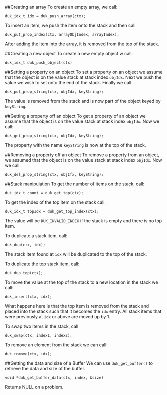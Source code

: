 ##Creating an array
To create an empty array, we call:

```
duk_idx_t idx = duk_push_array(ctx);
```

To insert an item, we push the item onto the stack and then call

```
duk_put_prop_index(ctx, arrayObjIndex, arrayIndex);
```

After adding the item into the array, it is removed from the top of the stack.

##Creating a new object
To create a new empty object w call:

```
duk_idx_t duk_push_object(ctx)
```

##Setting a property on an object
To set a property on an object we assume that the object is on the value stack at 
stack index `objIdx`. Next we push the value we wish to set onto the end of the stack.
Finally we call:

```
duk_put_prop_string(ctx, objIdx, keyString);
```

The value is removed from the stack and is now part of the object keyed by `keyString`.

##Getting a property off an object
To get a property of an object we assume that the object is on the value stack at
stack index `objIdx`.  Now we call:

```
duk_get_prop_string(ctx, objIdx, keyString);
```

The property with the name `keyString` is now at the top of the stack.


##Removing a property off an object
To remove a property from an object, we assumed that the object is on the value stack
at stack index `objIdx`.  Now we call:

```
duk_del_prop_string(ctx, objIfx, keyString);
```

##Stack manipulation
To get the number of items on the stack, call:
```
duk_idx_t count = duk_get_top(ctx);
```

To get the index of the top item on the stack call:
```
duk_idx_t topIdx = duk_get_top_index(ctx);
```
The value will be `DUK_INVALID_INDEX` if the stack is empty and there is no top item.

To duplicate a stack item, call:
```
duk_dup(ctx, idx);
```
The stack item found at `idx` will be duplicated to the top of the stack.

To duplicate the top stack item, call:
```
duk_dup_top(ctx);
```

To move the value at the top of the stack to a new location in the stack we call:
```
duk_insert(ctx, idx);
```
What happens here is that the top item is removed from the stack and placed into the stack such that it becomes the `idx`
entry.  All stack items that were previously at `idx` or above are moved up by 1.

To swap two items in the stack, call
```
duk_swap(ctx, index1, index2);
```

To remove an element from the stack we can call:
```
duk_remove(ctx, idx);
```

##Getting the data and size of a Buffer
We can use `duk_get_buffer()` to retrieve the data and size of the buffer.
```
void *duk_get_buffer_data(ctx, index, &size)
```

Returns NULL on a problem.